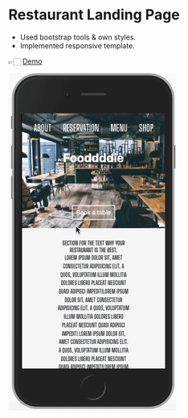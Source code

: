 # Restaurant Landing Page

- Used bootstrap tools & own styles.
- Implemented responsive template.

👉🏻 [Demo](https://tanmay-312.github.io/Restaurant-Website/)

![Demo](img/demo.gif)
